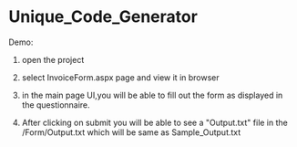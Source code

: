 # Unique_Code_Generator

Demo:
  
1) open the project

2) select  InvoiceForm.aspx page and view it in browser

3) in the main page UI,you will be able to fill out the form as displayed in the questionnaire.

4) After clicking on submit you will be able to see a "Output.txt" file in the /Form/Output.txt which will be same as Sample_Output.txt